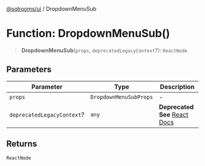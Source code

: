 [@sqlrooms/ui](../index.md) / DropdownMenuSub

# Function: DropdownMenuSub()

> **DropdownMenuSub**(`props`, `deprecatedLegacyContext`?): `ReactNode`

## Parameters

| Parameter | Type | Description |
| ------ | ------ | ------ |
| `props` | `DropdownMenuSubProps` | - |
| `deprecatedLegacyContext`? | `any` | **Deprecated** **See** [React Docs](https://legacy.reactjs.org/docs/legacy-context.html#referencing-context-in-lifecycle-methods) |

## Returns

`ReactNode`
